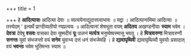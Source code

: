 +++
title = 1

+++
हे **आदित्यासः** आदित्या देवाः ॥ व्यत्ययेनाद्युदात्तत्वाभावः ॥ यद्वा । आदित्यानामिमा आदित्याः ॥ तस्येदम् ' इत्यर्थे प्राग्दीव्यतीयो ण्यप्रत्ययः ॥ आदित्यानां शेषभूता वयम् **अदितय** अखण्डनीयाः **स्याम** भवेम । **देवत्रा** देवेषु **वसवः** वासका देवा युष्मदीयं **पूः** पालनं **मर्त्यत्र** मनुष्येष्वस्मासु भवतु । हे **मित्रावरुणा** मित्रावरुणौ **सनन्तः** युवां संभजन्तो वयं **सनेम** युवाभ्य दत्तं धनं संभजेमहि । हे **द्यावापृथिवी** द्यावापृथिव्यौ युवयोः प्रसादात् वयं **भवन्तः** भवेम भूतिमन्तः स्याम ॥